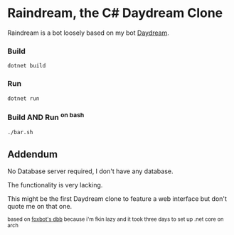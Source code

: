 # Raindream, the C# Daydream Clone  
  
Raindream is a bot loosely based on my bot [Daydream](https://git.geist.ga/infi/daydream).    
  
### Build  
  
`dotnet build`

### Run
  
`dotnet run`
  
<h3>Build AND Run <sup>on bash</sup></h3>  
  
`./bar.sh`

## Addendum

No Database server required, I don't have any database.  
  
The functionality is very lacking.  
  
This might be the first Daydream clone to feature a web interface but don't quote me on that one.

<sup>based on <a href="https://github.com/foxbot/DiscordBotBase/tree/csharp">foxbot's dbb</a> because i'm fkin lazy and it took three days to set up .net core on arch</sup>